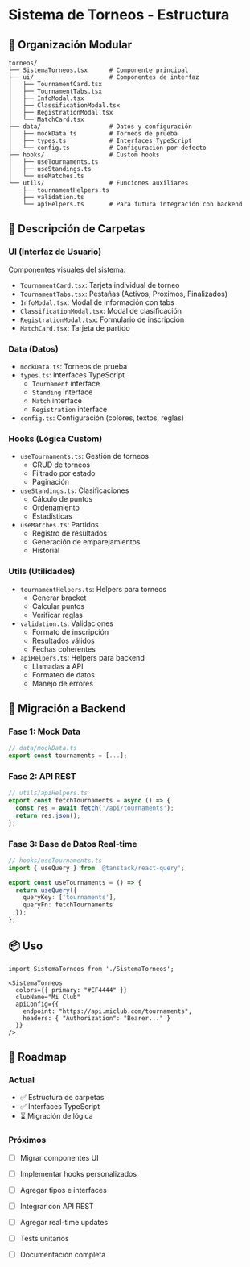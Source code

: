 # Sistema de Torneos - Estructura

## 📁 Organización Modular

```
torneos/
├── SistemaTorneos.tsx      # Componente principal
├── ui/                     # Componentes de interfaz
│   ├── TournamentCard.tsx
│   ├── TournamentTabs.tsx
│   ├── InfoModal.tsx
│   ├── ClassificationModal.tsx
│   ├── RegistrationModal.tsx
│   └── MatchCard.tsx
├── data/                   # Datos y configuración
│   ├── mockData.ts         # Torneos de prueba
│   ├── types.ts            # Interfaces TypeScript
│   └── config.ts           # Configuración por defecto
├── hooks/                  # Custom hooks
│   ├── useTournaments.ts
│   ├── useStandings.ts
│   └── useMatches.ts
└── utils/                  # Funciones auxiliares
    ├── tournamentHelpers.ts
    ├── validation.ts
    └── apiHelpers.ts       # Para futura integración con backend
```

## 🎯 Descripción de Carpetas

### **UI** (Interfaz de Usuario)
Componentes visuales del sistema:
- `TournamentCard.tsx`: Tarjeta individual de torneo
- `TournamentTabs.tsx`: Pestañas (Activos, Próximos, Finalizados)
- `InfoModal.tsx`: Modal de información con tabs
- `ClassificationModal.tsx`: Modal de clasificación
- `RegistrationModal.tsx`: Formulario de inscripción
- `MatchCard.tsx`: Tarjeta de partido

### **Data** (Datos)
- `mockData.ts`: Torneos de prueba
- `types.ts`: Interfaces TypeScript
  - `Tournament` interface
  - `Standing` interface
  - `Match` interface
  - `Registration` interface
- `config.ts`: Configuración (colores, textos, reglas)

### **Hooks** (Lógica Custom)
- `useTournaments.ts`: Gestión de torneos
  - CRUD de torneos
  - Filtrado por estado
  - Paginación
- `useStandings.ts`: Clasificaciones
  - Cálculo de puntos
  - Ordenamiento
  - Estadísticas
- `useMatches.ts`: Partidos
  - Registro de resultados
  - Generación de emparejamientos
  - Historial

### **Utils** (Utilidades)
- `tournamentHelpers.ts`: Helpers para torneos
  - Generar bracket
  - Calcular puntos
  - Verificar reglas
- `validation.ts`: Validaciones
  - Formato de inscripción
  - Resultados válidos
  - Fechas coherentes
- `apiHelpers.ts`: Helpers para backend
  - Llamadas a API
  - Formateo de datos
  - Manejo de errores

## 🔄 Migración a Backend

### Fase 1: Mock Data
```typescript
// data/mockData.ts
export const tournaments = [...];
```

### Fase 2: API REST
```typescript
// utils/apiHelpers.ts
export const fetchTournaments = async () => {
  const res = await fetch('/api/tournaments');
  return res.json();
};
```

### Fase 3: Base de Datos Real-time
```typescript
// hooks/useTournaments.ts
import { useQuery } from '@tanstack/react-query';

export const useTournaments = () => {
  return useQuery({
    queryKey: ['tournaments'],
    queryFn: fetchTournaments
  });
};
```

## 📦 Uso

```tsx
import SistemaTorneos from './SistemaTorneos';

<SistemaTorneos 
  colors={{ primary: "#EF4444" }}
  clubName="Mi Club"
  apiConfig={{
    endpoint: "https://api.miclub.com/tournaments",
    headers: { "Authorization": "Bearer..." }
  }}
/>
```

## 🚀 Roadmap

### Actual
- ✅ Estructura de carpetas
- ✅ Interfaces TypeScript
- ⏳ Migración de lógica

### Próximos
- [ ] Migrar componentes UI
- [ ] Implementar hooks personalizados
- [ ] Agregar tipos e interfaces
- [ ] Integrar con API REST
- [ ] Agregar real-time updates
- [ ] Tests unitarios
- [ ] Documentación completa

